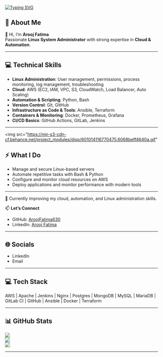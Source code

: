 [![Typing SVG](https://readme-typing-svg.herokuapp.com?color=%23F7F7F7&size=25&center=true&vCenter=true&width=500&lines=Linux+System+Administrator)](https://git.io/typing-svg)






## 💫 About Me
👋 Hi, I’m **Arooj Fatima**  
Passionate **Linux System Administrator** with strong expertise in **Cloud & Automation**.

---

## 💻 Technical Skills
- **Linux Administration**: User management, permissions, process monitoring, log management, troubleshooting  
- **Cloud**: AWS (EC2, IAM, VPC, S3, CloudWatch, Load Balancer, Auto Scaling)  
- **Automation & Scripting**: Python, Bash  
- **Version Control**: Git, GitHub  
- **Infrastructure as Code & Tools**: Ansible, Terraform  
- **Containers & Monitoring**: Docker, Prometheus, Grafana  
- **CI/CD Basics**: GitHub Actions, GitLab, Jenkins  

---
<img src="https://mir-s3-cdn-cf.behance.net/project_modules/disp/601014116770475.6068beff4640a.gif"
## ⚡ What I Do
- Manage and secure Linux-based servers  
- Automate repetitive tasks with Bash & Python  
- Configure and monitor cloud resources on AWS  
- Deploy applications and monitor performance with modern tools  

---

🌱 Currently improving my cloud, automation, and Linux administration skills.  

📫 **Let’s Connect**  
- GitHub: [AroojFatima630](https://github.com/AroojFatima630)  
- LinkedIn: [Arooj Fatima](https://www.linkedin.com/in/arooj-fatima-7133aa2b2)  

---

## 🌐 Socials
- LinkedIn  
- Email  

---

## 💻 Tech Stack
AWS | Apache | Jenkins | Nginx | Postgres | MongoDB | MySQL | MariaDB |  
GitLab CI | GitHub | Ansible | Docker | Terraform  

---

## 📊 GitHub Stats
![](https://github-readme-stats.vercel.app/api?username=AroojFatima630&theme=radical&hide_border=false&include_all_commits=false&count_private=false)  
![](https://github-readme-streak-stats.herokuapp.com/?user=AroojFatima630&theme=radical&hide_border=false)  
![](https://github-readme-stats.vercel.app/api/top-langs/?username=AroojFatima630&theme=radical&hide_border=false&layout=compact)  

---

